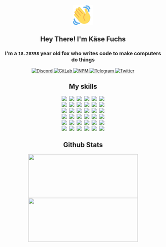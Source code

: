 <div><p align=center><img src=./resources/images/wave.gif width=64px height=64px></p><h2 align=center>Hey There! I'm Käse Fuchs</h2><h3 align=center>I'm a <code>18.28358</code> year old fox who writes code to make computers do things</h3><p align=center><a href=https://discord.com/users/507526681125322772><img alt=Discord src="https://img.shields.io/badge/Discord-5865F2?logo=discord&logoColor=white&style=flat-square#a1bdc0831b7bd92b24d34a321c4aa0a8"> </a><a href=https://gitlab.com/kasefuchs><img alt=GitLab src="https://img.shields.io/badge/GitLab-330F63?logo=gitlab&logoColor=white&style=flat-square#a1bdc0831b7bd92b24d34a321c4aa0a8"> </a><a href=https://npmjs.com/~kasefuchs><img alt=NPM src="https://img.shields.io/badge/NPM-CB3837?logo=npm&logoColor=white&style=flat-square#a1bdc0831b7bd92b24d34a321c4aa0a8"> </a><a href=https://t.me/kasefuchs><img alt=Telegram src="https://img.shields.io/badge/Telegram-2CA5E0?logo=telegram&logoColor=white&style=flat-square#a1bdc0831b7bd92b24d34a321c4aa0a8"> </a><a href=https://twitter.com/kasefuchs><img alt=Twitter src="https://img.shields.io/badge/Twitter-1DA1F2?logo=twitter&logoColor=white&style=flat-square#a1bdc0831b7bd92b24d34a321c4aa0a8"></a></p><h2 align=center>My skills</h2><p align=center><a href=https://aws.amazon.com/ ><picture><source srcset="https://skillicons.dev/icons?i=aws&theme=dark#a1bdc0831b7bd92b24d34a321c4aa0a8" media="(prefers-color-scheme: dark)"><source srcset="https://skillicons.dev/icons?i=aws&theme=light#a1bdc0831b7bd92b24d34a321c4aa0a8" media="(prefers-color-scheme: light), (prefers-color-scheme: no-preference)"><img src="https://skillicons.dev/icons?i=aws&theme=light#a1bdc0831b7bd92b24d34a321c4aa0a8"></picture></a>&nbsp;&nbsp;<a href=https://en.wikipedia.org/wiki/Bash_(Unix_shell)><picture><source srcset="https://skillicons.dev/icons?i=bash&theme=dark#a1bdc0831b7bd92b24d34a321c4aa0a8" media="(prefers-color-scheme: dark)"><source srcset="https://skillicons.dev/icons?i=bash&theme=light#a1bdc0831b7bd92b24d34a321c4aa0a8" media="(prefers-color-scheme: light), (prefers-color-scheme: no-preference)"><img src="https://skillicons.dev/icons?i=bash&theme=light#a1bdc0831b7bd92b24d34a321c4aa0a8"></picture></a>&nbsp;&nbsp;<a href=https://discord.com/developers/docs><picture><source srcset="https://skillicons.dev/icons?i=bots&theme=dark#a1bdc0831b7bd92b24d34a321c4aa0a8" media="(prefers-color-scheme: dark)"><source srcset="https://skillicons.dev/icons?i=bots&theme=light#a1bdc0831b7bd92b24d34a321c4aa0a8" media="(prefers-color-scheme: light), (prefers-color-scheme: no-preference)"><img src="https://skillicons.dev/icons?i=bots&theme=light#a1bdc0831b7bd92b24d34a321c4aa0a8"></picture></a>&nbsp;&nbsp;<a href=https://www.cloudflare.com/ ><picture><source srcset="https://skillicons.dev/icons?i=cloudflare&theme=dark#a1bdc0831b7bd92b24d34a321c4aa0a8" media="(prefers-color-scheme: dark)"><source srcset="https://skillicons.dev/icons?i=cloudflare&theme=light#a1bdc0831b7bd92b24d34a321c4aa0a8" media="(prefers-color-scheme: light), (prefers-color-scheme: no-preference)"><img src="https://skillicons.dev/icons?i=cloudflare&theme=light#a1bdc0831b7bd92b24d34a321c4aa0a8"></picture></a>&nbsp;&nbsp;<a href=https://en.wikipedia.org/wiki/CSS><picture><source srcset="https://skillicons.dev/icons?i=css&theme=dark#a1bdc0831b7bd92b24d34a321c4aa0a8" media="(prefers-color-scheme: dark)"><source srcset="https://skillicons.dev/icons?i=css&theme=light#a1bdc0831b7bd92b24d34a321c4aa0a8" media="(prefers-color-scheme: light), (prefers-color-scheme: no-preference)"><img src="https://skillicons.dev/icons?i=css&theme=light#a1bdc0831b7bd92b24d34a321c4aa0a8"></picture></a>&nbsp;&nbsp;<a href=https://www.docker.com/ ><picture><source srcset="https://skillicons.dev/icons?i=docker&theme=dark#a1bdc0831b7bd92b24d34a321c4aa0a8" media="(prefers-color-scheme: dark)"><source srcset="https://skillicons.dev/icons?i=docker&theme=light#a1bdc0831b7bd92b24d34a321c4aa0a8" media="(prefers-color-scheme: light), (prefers-color-scheme: no-preference)"><img src="https://skillicons.dev/icons?i=docker&theme=light#a1bdc0831b7bd92b24d34a321c4aa0a8"></picture></a><br><a href=https://www.electronjs.org/ ><picture><source srcset="https://skillicons.dev/icons?i=electron&theme=dark#a1bdc0831b7bd92b24d34a321c4aa0a8" media="(prefers-color-scheme: dark)"><source srcset="https://skillicons.dev/icons?i=electron&theme=light#a1bdc0831b7bd92b24d34a321c4aa0a8" media="(prefers-color-scheme: light), (prefers-color-scheme: no-preference)"><img src="https://skillicons.dev/icons?i=electron&theme=light#a1bdc0831b7bd92b24d34a321c4aa0a8"></picture></a>&nbsp;&nbsp;<a href=https://expressjs.com/ ><picture><source srcset="https://skillicons.dev/icons?i=express&theme=dark#a1bdc0831b7bd92b24d34a321c4aa0a8" media="(prefers-color-scheme: dark)"><source srcset="https://skillicons.dev/icons?i=express&theme=light#a1bdc0831b7bd92b24d34a321c4aa0a8" media="(prefers-color-scheme: light), (prefers-color-scheme: no-preference)"><img src="https://skillicons.dev/icons?i=express&theme=light#a1bdc0831b7bd92b24d34a321c4aa0a8"></picture></a>&nbsp;&nbsp;<a href=https://www.figma.com/ ><picture><source srcset="https://skillicons.dev/icons?i=figma&theme=dark#a1bdc0831b7bd92b24d34a321c4aa0a8" media="(prefers-color-scheme: dark)"><source srcset="https://skillicons.dev/icons?i=figma&theme=light#a1bdc0831b7bd92b24d34a321c4aa0a8" media="(prefers-color-scheme: light), (prefers-color-scheme: no-preference)"><img src="https://skillicons.dev/icons?i=figma&theme=light#a1bdc0831b7bd92b24d34a321c4aa0a8"></picture></a>&nbsp;&nbsp;<a href=https://firebase.google.com/ ><picture><source srcset="https://skillicons.dev/icons?i=firebase&theme=dark#a1bdc0831b7bd92b24d34a321c4aa0a8" media="(prefers-color-scheme: dark)"><source srcset="https://skillicons.dev/icons?i=firebase&theme=light#a1bdc0831b7bd92b24d34a321c4aa0a8" media="(prefers-color-scheme: light), (prefers-color-scheme: no-preference)"><img src="https://skillicons.dev/icons?i=firebase&theme=light#a1bdc0831b7bd92b24d34a321c4aa0a8"></picture></a>&nbsp;&nbsp;<a href=https://flask.palletsprojects.com/ ><picture><source srcset="https://skillicons.dev/icons?i=flask&theme=dark#a1bdc0831b7bd92b24d34a321c4aa0a8" media="(prefers-color-scheme: dark)"><source srcset="https://skillicons.dev/icons?i=flask&theme=light#a1bdc0831b7bd92b24d34a321c4aa0a8" media="(prefers-color-scheme: light), (prefers-color-scheme: no-preference)"><img src="https://skillicons.dev/icons?i=flask&theme=light#a1bdc0831b7bd92b24d34a321c4aa0a8"></picture></a>&nbsp;&nbsp;<a href=https://cloud.google.com/ ><picture><source srcset="https://skillicons.dev/icons?i=gcp&theme=dark#a1bdc0831b7bd92b24d34a321c4aa0a8" media="(prefers-color-scheme: dark)"><source srcset="https://skillicons.dev/icons?i=gcp&theme=light#a1bdc0831b7bd92b24d34a321c4aa0a8" media="(prefers-color-scheme: light), (prefers-color-scheme: no-preference)"><img src="https://skillicons.dev/icons?i=gcp&theme=light#a1bdc0831b7bd92b24d34a321c4aa0a8"></picture></a><br><a href=https://git-scm.com/ ><picture><source srcset="https://skillicons.dev/icons?i=git&theme=dark#a1bdc0831b7bd92b24d34a321c4aa0a8" media="(prefers-color-scheme: dark)"><source srcset="https://skillicons.dev/icons?i=git&theme=light#a1bdc0831b7bd92b24d34a321c4aa0a8" media="(prefers-color-scheme: light), (prefers-color-scheme: no-preference)"><img src="https://skillicons.dev/icons?i=git&theme=light#a1bdc0831b7bd92b24d34a321c4aa0a8"></picture></a>&nbsp;&nbsp;<a href=https://github.com/ ><picture><source srcset="https://skillicons.dev/icons?i=github&theme=dark#a1bdc0831b7bd92b24d34a321c4aa0a8" media="(prefers-color-scheme: dark)"><source srcset="https://skillicons.dev/icons?i=github&theme=light#a1bdc0831b7bd92b24d34a321c4aa0a8" media="(prefers-color-scheme: light), (prefers-color-scheme: no-preference)"><img src="https://skillicons.dev/icons?i=github&theme=light#a1bdc0831b7bd92b24d34a321c4aa0a8"></picture></a>&nbsp;&nbsp;<a href=https://gitlab.com/ ><picture><source srcset="https://skillicons.dev/icons?i=gitlab&theme=dark#a1bdc0831b7bd92b24d34a321c4aa0a8" media="(prefers-color-scheme: dark)"><source srcset="https://skillicons.dev/icons?i=gitlab&theme=light#a1bdc0831b7bd92b24d34a321c4aa0a8" media="(prefers-color-scheme: light), (prefers-color-scheme: no-preference)"><img src="https://skillicons.dev/icons?i=gitlab&theme=light#a1bdc0831b7bd92b24d34a321c4aa0a8"></picture></a>&nbsp;&nbsp;<a href=https://www.heroku.com/ ><picture><source srcset="https://skillicons.dev/icons?i=heroku&theme=dark#a1bdc0831b7bd92b24d34a321c4aa0a8" media="(prefers-color-scheme: dark)"><source srcset="https://skillicons.dev/icons?i=heroku&theme=light#a1bdc0831b7bd92b24d34a321c4aa0a8" media="(prefers-color-scheme: light), (prefers-color-scheme: no-preference)"><img src="https://skillicons.dev/icons?i=heroku&theme=light#a1bdc0831b7bd92b24d34a321c4aa0a8"></picture></a>&nbsp;&nbsp;<a href=https://en.wikipedia.org/wiki/HTML><picture><source srcset="https://skillicons.dev/icons?i=html&theme=dark#a1bdc0831b7bd92b24d34a321c4aa0a8" media="(prefers-color-scheme: dark)"><source srcset="https://skillicons.dev/icons?i=html&theme=light#a1bdc0831b7bd92b24d34a321c4aa0a8" media="(prefers-color-scheme: light), (prefers-color-scheme: no-preference)"><img src="https://skillicons.dev/icons?i=html&theme=light#a1bdc0831b7bd92b24d34a321c4aa0a8"></picture></a>&nbsp;&nbsp;<a href=https://en.wikipedia.org/wiki/JavaScript><picture><source srcset="https://skillicons.dev/icons?i=js&theme=dark#a1bdc0831b7bd92b24d34a321c4aa0a8" media="(prefers-color-scheme: dark)"><source srcset="https://skillicons.dev/icons?i=js&theme=light#a1bdc0831b7bd92b24d34a321c4aa0a8" media="(prefers-color-scheme: light), (prefers-color-scheme: no-preference)"><img src="https://skillicons.dev/icons?i=js&theme=light#a1bdc0831b7bd92b24d34a321c4aa0a8"></picture></a><br><a href=https://en.wikipedia.org/wiki/Linux><picture><source srcset="https://skillicons.dev/icons?i=linux&theme=dark#a1bdc0831b7bd92b24d34a321c4aa0a8" media="(prefers-color-scheme: dark)"><source srcset="https://skillicons.dev/icons?i=linux&theme=light#a1bdc0831b7bd92b24d34a321c4aa0a8" media="(prefers-color-scheme: light), (prefers-color-scheme: no-preference)"><img src="https://skillicons.dev/icons?i=linux&theme=light#a1bdc0831b7bd92b24d34a321c4aa0a8"></picture></a>&nbsp;&nbsp;<a href=https://mui.com/ ><picture><source srcset="https://skillicons.dev/icons?i=materialui&theme=dark#a1bdc0831b7bd92b24d34a321c4aa0a8" media="(prefers-color-scheme: dark)"><source srcset="https://skillicons.dev/icons?i=materialui&theme=light#a1bdc0831b7bd92b24d34a321c4aa0a8" media="(prefers-color-scheme: light), (prefers-color-scheme: no-preference)"><img src="https://skillicons.dev/icons?i=materialui&theme=light#a1bdc0831b7bd92b24d34a321c4aa0a8"></picture></a>&nbsp;&nbsp;<a href=https://en.wikipedia.org/wiki/Markdown><picture><source srcset="https://skillicons.dev/icons?i=md&theme=dark#a1bdc0831b7bd92b24d34a321c4aa0a8" media="(prefers-color-scheme: dark)"><source srcset="https://skillicons.dev/icons?i=md&theme=light#a1bdc0831b7bd92b24d34a321c4aa0a8" media="(prefers-color-scheme: light), (prefers-color-scheme: no-preference)"><img src="https://skillicons.dev/icons?i=md&theme=light#a1bdc0831b7bd92b24d34a321c4aa0a8"></picture></a>&nbsp;&nbsp;<a href=https://www.mongodb.com/ ><picture><source srcset="https://skillicons.dev/icons?i=mongodb&theme=dark#a1bdc0831b7bd92b24d34a321c4aa0a8" media="(prefers-color-scheme: dark)"><source srcset="https://skillicons.dev/icons?i=mongodb&theme=light#a1bdc0831b7bd92b24d34a321c4aa0a8" media="(prefers-color-scheme: light), (prefers-color-scheme: no-preference)"><img src="https://skillicons.dev/icons?i=mongodb&theme=light#a1bdc0831b7bd92b24d34a321c4aa0a8"></picture></a>&nbsp;&nbsp;<a href=https://www.mysql.com/ ><picture><source srcset="https://skillicons.dev/icons?i=mysql&theme=dark#a1bdc0831b7bd92b24d34a321c4aa0a8" media="(prefers-color-scheme: dark)"><source srcset="https://skillicons.dev/icons?i=mysql&theme=light#a1bdc0831b7bd92b24d34a321c4aa0a8" media="(prefers-color-scheme: light), (prefers-color-scheme: no-preference)"><img src="https://skillicons.dev/icons?i=mysql&theme=light#a1bdc0831b7bd92b24d34a321c4aa0a8"></picture></a>&nbsp;&nbsp;<a href=https://nextjs.org/ ><picture><source srcset="https://skillicons.dev/icons?i=nextjs&theme=dark#a1bdc0831b7bd92b24d34a321c4aa0a8" media="(prefers-color-scheme: dark)"><source srcset="https://skillicons.dev/icons?i=nextjs&theme=light#a1bdc0831b7bd92b24d34a321c4aa0a8" media="(prefers-color-scheme: light), (prefers-color-scheme: no-preference)"><img src="https://skillicons.dev/icons?i=nextjs&theme=light#a1bdc0831b7bd92b24d34a321c4aa0a8"></picture></a><br><a href=https://nodejs.org/en/ ><picture><source srcset="https://skillicons.dev/icons?i=nodejs&theme=dark#a1bdc0831b7bd92b24d34a321c4aa0a8" media="(prefers-color-scheme: dark)"><source srcset="https://skillicons.dev/icons?i=nodejs&theme=light#a1bdc0831b7bd92b24d34a321c4aa0a8" media="(prefers-color-scheme: light), (prefers-color-scheme: no-preference)"><img src="https://skillicons.dev/icons?i=nodejs&theme=light#a1bdc0831b7bd92b24d34a321c4aa0a8"></picture></a>&nbsp;&nbsp;<a href=https://www.postgresql.org/ ><picture><source srcset="https://skillicons.dev/icons?i=postgres&theme=dark#a1bdc0831b7bd92b24d34a321c4aa0a8" media="(prefers-color-scheme: dark)"><source srcset="https://skillicons.dev/icons?i=postgres&theme=light#a1bdc0831b7bd92b24d34a321c4aa0a8" media="(prefers-color-scheme: light), (prefers-color-scheme: no-preference)"><img src="https://skillicons.dev/icons?i=postgres&theme=light#a1bdc0831b7bd92b24d34a321c4aa0a8"></picture></a>&nbsp;&nbsp;<a href=https://learn.microsoft.com/en-us/powershell/ ><picture><source srcset="https://skillicons.dev/icons?i=powershell&theme=dark#a1bdc0831b7bd92b24d34a321c4aa0a8" media="(prefers-color-scheme: dark)"><source srcset="https://skillicons.dev/icons?i=powershell&theme=light#a1bdc0831b7bd92b24d34a321c4aa0a8" media="(prefers-color-scheme: light), (prefers-color-scheme: no-preference)"><img src="https://skillicons.dev/icons?i=powershell&theme=light#a1bdc0831b7bd92b24d34a321c4aa0a8"></picture></a>&nbsp;&nbsp;<a href=https://www.python.org/ ><picture><source srcset="https://skillicons.dev/icons?i=py&theme=dark#a1bdc0831b7bd92b24d34a321c4aa0a8" media="(prefers-color-scheme: dark)"><source srcset="https://skillicons.dev/icons?i=py&theme=light#a1bdc0831b7bd92b24d34a321c4aa0a8" media="(prefers-color-scheme: light), (prefers-color-scheme: no-preference)"><img src="https://skillicons.dev/icons?i=py&theme=light#a1bdc0831b7bd92b24d34a321c4aa0a8"></picture></a>&nbsp;&nbsp;<a href=https://www.raspberrypi.org/ ><picture><source srcset="https://skillicons.dev/icons?i=raspberrypi&theme=dark#a1bdc0831b7bd92b24d34a321c4aa0a8" media="(prefers-color-scheme: dark)"><source srcset="https://skillicons.dev/icons?i=raspberrypi&theme=light#a1bdc0831b7bd92b24d34a321c4aa0a8" media="(prefers-color-scheme: light), (prefers-color-scheme: no-preference)"><img src="https://skillicons.dev/icons?i=raspberrypi&theme=light#a1bdc0831b7bd92b24d34a321c4aa0a8"></picture></a>&nbsp;&nbsp;<a href=https://reactjs.org/ ><picture><source srcset="https://skillicons.dev/icons?i=react&theme=dark#a1bdc0831b7bd92b24d34a321c4aa0a8" media="(prefers-color-scheme: dark)"><source srcset="https://skillicons.dev/icons?i=react&theme=light#a1bdc0831b7bd92b24d34a321c4aa0a8" media="(prefers-color-scheme: light), (prefers-color-scheme: no-preference)"><img src="https://skillicons.dev/icons?i=react&theme=light#a1bdc0831b7bd92b24d34a321c4aa0a8"></picture></a><br><a href=https://redux.js.org/ ><picture><source srcset="https://skillicons.dev/icons?i=redux&theme=dark#a1bdc0831b7bd92b24d34a321c4aa0a8" media="(prefers-color-scheme: dark)"><source srcset="https://skillicons.dev/icons?i=redux&theme=light#a1bdc0831b7bd92b24d34a321c4aa0a8" media="(prefers-color-scheme: light), (prefers-color-scheme: no-preference)"><img src="https://skillicons.dev/icons?i=redux&theme=light#a1bdc0831b7bd92b24d34a321c4aa0a8"></picture></a>&nbsp;&nbsp;<a href=https://en.wikipedia.org/wiki/Regular_expression><picture><source srcset="https://skillicons.dev/icons?i=regex&theme=dark#a1bdc0831b7bd92b24d34a321c4aa0a8" media="(prefers-color-scheme: dark)"><source srcset="https://skillicons.dev/icons?i=regex&theme=light#a1bdc0831b7bd92b24d34a321c4aa0a8" media="(prefers-color-scheme: light), (prefers-color-scheme: no-preference)"><img src="https://skillicons.dev/icons?i=regex&theme=light#a1bdc0831b7bd92b24d34a321c4aa0a8"></picture></a>&nbsp;&nbsp;<a href=https://en.wikipedia.org/wiki/Sass_(stylesheet_language)><picture><source srcset="https://skillicons.dev/icons?i=sass&theme=dark#a1bdc0831b7bd92b24d34a321c4aa0a8" media="(prefers-color-scheme: dark)"><source srcset="https://skillicons.dev/icons?i=sass&theme=light#a1bdc0831b7bd92b24d34a321c4aa0a8" media="(prefers-color-scheme: light), (prefers-color-scheme: no-preference)"><img src="https://skillicons.dev/icons?i=sass&theme=light#a1bdc0831b7bd92b24d34a321c4aa0a8"></picture></a>&nbsp;&nbsp;<a href=https://www.typescriptlang.org/ ><picture><source srcset="https://skillicons.dev/icons?i=ts&theme=dark#a1bdc0831b7bd92b24d34a321c4aa0a8" media="(prefers-color-scheme: dark)"><source srcset="https://skillicons.dev/icons?i=ts&theme=light#a1bdc0831b7bd92b24d34a321c4aa0a8" media="(prefers-color-scheme: light), (prefers-color-scheme: no-preference)"><img src="https://skillicons.dev/icons?i=ts&theme=light#a1bdc0831b7bd92b24d34a321c4aa0a8"></picture></a>&nbsp;&nbsp;<a href=https://unity.com/ ><picture><source srcset="https://skillicons.dev/icons?i=unity&theme=dark#a1bdc0831b7bd92b24d34a321c4aa0a8" media="(prefers-color-scheme: dark)"><source srcset="https://skillicons.dev/icons?i=unity&theme=light#a1bdc0831b7bd92b24d34a321c4aa0a8" media="(prefers-color-scheme: light), (prefers-color-scheme: no-preference)"><img src="https://skillicons.dev/icons?i=unity&theme=light#a1bdc0831b7bd92b24d34a321c4aa0a8"></picture></a>&nbsp;&nbsp;<a href=https://workers.cloudflare.com/ ><picture><source srcset="https://skillicons.dev/icons?i=workers&theme=dark#a1bdc0831b7bd92b24d34a321c4aa0a8" media="(prefers-color-scheme: dark)"><source srcset="https://skillicons.dev/icons?i=workers&theme=light#a1bdc0831b7bd92b24d34a321c4aa0a8" media="(prefers-color-scheme: light), (prefers-color-scheme: no-preference)"><img src="https://skillicons.dev/icons?i=workers&theme=light#a1bdc0831b7bd92b24d34a321c4aa0a8"></picture></a><br></p><h2 align=center>Github Stats</h2><p align=center><picture><source srcset="https://github-readme-stats-kasefuchs.vercel.app/api/?count_private=true&hide_border=true&hide_rank=true&line_height=20&hide_title=true&username=Kasefuchs&theme=dark#a1bdc0831b7bd92b24d34a321c4aa0a8" media="(prefers-color-scheme: dark)"><source srcset="https://github-readme-stats-kasefuchs.vercel.app/api/?count_private=true&hide_border=true&hide_rank=true&line_height=20&hide_title=true&username=Kasefuchs&theme=light#a1bdc0831b7bd92b24d34a321c4aa0a8" media="(prefers-color-scheme: light), (prefers-color-scheme: no-preference)"><img align=middle width=350 height=140 src="https://github-readme-stats-kasefuchs.vercel.app/api/?count_private=true&hide_border=true&hide_rank=true&line_height=20&hide_title=true&username=Kasefuchs&theme=light#a1bdc0831b7bd92b24d34a321c4aa0a8"></picture><picture><source srcset="https://github-readme-stats-kasefuchs.vercel.app/api/top-langs/?count_private=true&hide_border=true&layout=compact&username=Kasefuchs&theme=dark#a1bdc0831b7bd92b24d34a321c4aa0a8" media="(prefers-color-scheme: dark)"><source srcset="https://github-readme-stats-kasefuchs.vercel.app/api/top-langs/?count_private=true&hide_border=true&layout=compact&username=Kasefuchs&theme=light#a1bdc0831b7bd92b24d34a321c4aa0a8" media="(prefers-color-scheme: light), (prefers-color-scheme: no-preference)"><img align=middle width=350 height=140 src="https://github-readme-stats-kasefuchs.vercel.app/api/top-langs/?count_private=true&hide_border=true&layout=compact&username=Kasefuchs&theme=light#a1bdc0831b7bd92b24d34a321c4aa0a8"></picture></p><img src="https://hit.yhype.me/github/profile?user_id=64592097#a1bdc0831b7bd92b24d34a321c4aa0a8" alt=""></div>